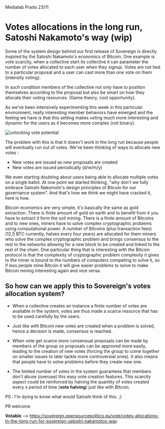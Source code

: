 Medialab Prado 23/11

# Votes allocations in the long run, Satoshi Nakamoto's way (wip)

Some of the system design behind our first release of Sovereign is directly inspired by the Satoshi Nakamoto's economics of Bitcoin. One example is vote scarcity, when a collective start its collective it can parameter the number of votes allocated to each user when they signup. Votes are not tied to a particular proposal and a user can cast more than one vote on them (intensity voting).

In such condition members of the collective not only have to position themselves according to the proposal but also be smart on how they allocate their voting resources. (Game theory, cost opportunity).

As we've been intensively experimenting this week in this particular environment, really interesting member behaviors have emerged and the feeling we have is that this setting makes voting much more interesting and dynamic for the users as it becomes more complex (not binary).

![unlocking vote potential](https://lh3.googleusercontent.com/u6_MifPj4nfaRUq_JL6mglTDA3x-JUTnOjEfiRZdTyTUZ7z09Kbn8aNPwo5RsViSIHF-o2z84add=w1640-h950-no)

The problem with this is that it doesn't work in the long run because people will eventually run out of votes. We've been thinking of ways to allocate new votes :

- New votes are issued as new proposals are created
- New votes are issued periodically (d/w/m/y)

We even starting doubting about users being able to allocate multiple votes on a single ballot. At one point we started thinking, "why don't we fully embrace Satoshi Nakomoto's design principles of Bitcoin for our governance system". And that's how we think we might have cracked it, here is how.

Bitcoin economics are very simple, it's basically the same as gold extraction. There is finite amount of gold on earth and to benefit from it you have to extract it form the soil mining. There is a finite amount of Bitcoins and to new ones, miners have to solve complex cryptographic problems using computational power. A number of Bitcoins (plus transaction fees) (12,5 BTC currently, halves every four years) are allocated for them miners who solve the complex cryptographic problem and brings consensus to the rest to the networks allowing for a new block to be created and linked to the rest of the chain. One particular thing that is interesting with the Bitcoin protocol is that the complexity of cryptographic problem complexity it gives to the miner is bound to the numbers of computers competing to solve it, so if less people mine Bitcoin it will give easier problems to solve to make Bitcoin mining interesting again and vice versa.

## So how can we apply this to Sovereign's votes allocation system?

- When a collective creates an instance a finite number of votes are available in the system, votes are thus made a scarce resource that has to be used carefully by the users.

- Just like with Bitcoin new votes are created when a problem is solved, hence a decision is made, consensus is reached.

- When vote get scarce more consensual proposals can be made by members of the group so proposals can be approved more easily, leading to the creation of new votes (forcing the group to come together on smaller issues to later tackle more controversial ones). It also means that people have to solve problems before they create new one.

- The limited number of votes in the system guarantees that members don't abuse (overuse) this easy vote creation features. This scarcity aspect could be reinforced by halving the quantity of votes created every x period of time (**vote halving**) just like with Bitcoin.


PS : I'm dying to know what would Satoshi think of this. ;)

PR welcome

**Votable** --> https://sovereign.opensourcepolitics.eu/vote/votes-allocations-in-the-long-run-for-sovereign-satoshi-nakamotos-way

